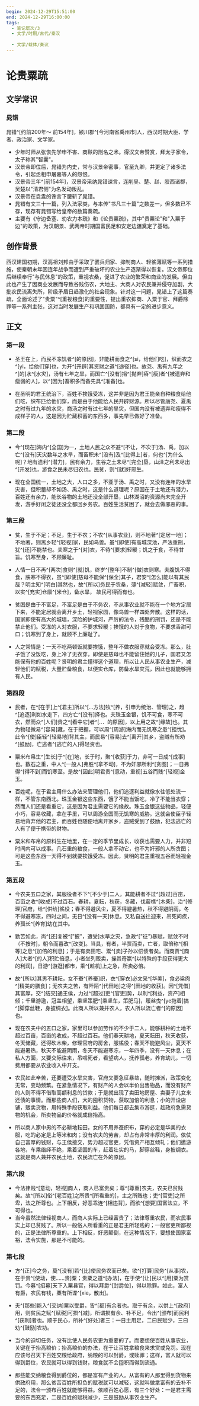 ```yaml
---
begin: 2024-12-29T15:51:00
end: 2024-12-29T16:00:00
tags:
  - 笔记层次/3
  - 文学/时期/古代/秦汉
  
  - 文学/载体/奏议
---
```


# 论贵粟疏
## 文学常识
### 晁错
晁错^[约前200年～ 前154年]，颍川郡^[今河南省禹州市]人，西汉时期大臣、学者、政治家、文学家。
- 少年时师从张恢先学申不害、商鞅的刑名之术。得汉文帝赞赏，拜太子家令，太子称其"智囊"。
- 汉景帝即位后，晁错为内史，常与汉景帝密事，官至九卿，并更定了诸多法令，引起丞相申屠嘉等人的怨恨。
- 汉景帝三年^[前154年]，汉景帝采纳晁错谏言，连削吴、楚、赵、胶西诸郡，吴楚以"清君侧"为名发动叛乱。
- 汉景帝在袁盎的谗言下腰斩了晁错。
- 晁错有文三十一篇，列入法家类，与本传"书凡三十篇"之数差一，但多数已不存，现存有晁错写给皇帝的数篇奏疏。
- 主要有《守边备塞、劝农力本疏》和《论贵粟疏》，其中"贵粟论"和"入粟于边"的政策，为汉朝景、武两帝时期国富民足和安定边疆奠定了基础。

## 创作背景 
西汉建国初期，汉高祖刘邦由于采取了罢兵归家、抑制商人、轻徭薄赋等一系列措施，使秦朝末年因连年战争而遭到严重破坏的农业生产逐渐得以恢复。汉文帝即位后继续奉行"与民休息"的政策，重视农桑，促进了农业的繁荣和商业的发展。但由此也产生了因商业发展而导致谷贱伤农，大地主、大商人对农民兼并侵夺加剧，大批农民流离失所，阶级矛盾日趋激化的社会现象。针对这一问题，晁错上了这篇奏疏，全面论述了"贵粟"^[重视粮食]的重要性，提出重农抑商、入粟于官、拜爵除罪等一系列主张，这对当时发展生产和巩固国防，都具有一定的进步意义。

## 正文
### 第一段
- 圣王在上，而民不冻饥者^[的原因]，非能耕而食之^[si，给他们吃]，织而衣之^[yi，给他们穿]也，为开^[开辟]其资财之道^[途径]也。故尧、禹有九年之^[的]水^[水灾]，汤有七年之旱，而国亡^[没有]捐^[抛弃]瘠^[瘦]者^[被遗弃和瘦弱的人]，以^[因为]畜积多而备先具^[准备]也。

- 在圣明的君王统治下，百姓不挨饿受冻，这并非是因为君王能亲自种粮食给他们吃，织布匹给他们穿，而是由于他能给人民开辟财源。所以尽管唐尧、夏禹之时有过九年的水灾，商汤之时有过七年的旱灾，但国内没有被遗弃和瘦得不成样子的人，这是因为贮藏积蓄的东西多，事先早已做好了准备。
### 第二段
- 今^[现在]海内^[全国]为一，土地人民之众不避^[不让，不次于]汤、禹，加以亡^[没有]天灾数年之水旱，而畜积未^[没有]及^[比得上]者，何也^[为什么呢]？地有遗利^[潜力]，民有余力，生谷之土未尽^[完全]垦，山泽之利未尽出^[开发]也，游食之民未尽归农也。民贫，则^[就]奸邪生。

- 现在全国统一，土地之大，人口之多，不亚于汤、禹之时，又没有连年的水旱灾害，但积蓄却不如汤、禹之时，这是什么道理呢？原因在于土地还有潜力，百姓还有余力，能长谷物的土地还没全部开垦，山林湖沼的资源尚未完全开发，游手好闲之徒还没全都回乡务农。百姓生活贫困了，就会去做邪恶的事。

### 第三段

- 贫，生于不足；不足，生于不农；不农^[从事农业]，则不地著^[定居一地]；不地著，则离乡轻^[轻视]家，民如鸟兽。虽^[即使]有高城深池，严法重刑，犹^[还]不能禁也。夫寒之于^[对]衣，不待^[要求]轻暖；饥之于食，不待甘旨。饥寒至身，不顾廉耻。
- 人情一日不再^[两次]食则^[就]饥，终岁^[整年]不制^[做]衣则寒。夫腹饥不得食，肤寒不得衣，虽^[即使]慈母不能保^[保全]其子，君安^[怎么]能以有其民哉？明主知^[明白]其然也，故^[所以]务民于农桑，薄^[减轻]赋敛，广畜积，以实^[充实]仓廪^[米仓]，备水旱， 故民可得而有也。


- 贫困是由于不富足，不富足是由于不务农，不从事农业就不能在一个地方定居下来，不能定居就会离开乡土，轻视家园，像鸟兽一样四处奔散。这样的话，国家即使有高大的城墙，深险的护城河，严厉的法令，残酷的刑罚，还是不能禁止他们。受冻的人对衣服，不要求轻暖；挨饿的人对于食物，不要求香甜可口；饥寒到了身上，就顾不上廉耻了。
- 人之常情是：一天不吃两顿饭就要挨饿，整年不做衣服穿就会受冻。那么，肚子饿了没饭吃，身上冷了无衣穿，即使是慈母也不能留住她的儿子，国君又怎能保有他的百姓呢？贤明的君主懂得这个道理，所以让人民从事农业生产，减轻他们的赋税，大量贮备粮食，以便实仓库，防备水旱灾荒，因此也就能够拥有人民。

### 第四段

- 民者，在^[在于]上^[君主]所以^[…方法]牧^[养，引申为统治、管理]之，趋^[追逐]利如水走下，四方亡^[没有]择也。夫珠玉金银，饥不可食，寒不可衣，然而众^[人们]贵之^[看中它]者^[..．的原因]，以上用之故^[缘故]也。其为物轻微易^[容易]藏，在于把握，可以周^[周游]海内而无饥寒之患^[担忧]。此令^[使]臣轻^[轻易地]背其主，而民易^[容易]去^[离开]其乡，盗贼有所劝^[鼓励]，亡逃者^[逃亡的人]得轻资也。
- 粟米布帛生^[生长]于^[在]地，长于时，聚^[收获]于力，非可一日成^[成事]也。数石之重，中人^[一般人]弗胜^[拿不动]，不为奸邪所利^[贪图]；一日弗得^[得不到]而饥寒至。是故^[因此]明君贵^[意动，重视]五谷而贱^[轻视]金玉。

- 百姓呢，在于君主用什么办法来管理他们，他们追逐利益就像水往低处流一样，不管东南西北。珠玉金银这些东西，饿了不能当饭吃，冷了不能当衣穿；然而人们还是看重它，这是因为君主需要它的缘故。珠玉金银这些物品，轻便小巧，容易收藏，拿在手里，可以周游全国而无饥寒的威胁。这就会使臣子轻易地背弃他的君主，而百姓也随便地离开家乡，盗贼受到了鼓励，犯法逃亡的人有了便于携带的财物。
- 粟米和布帛的原料生在地里，在一定的季节里成长，收获也需要人力，并非短时间内可以成事。几石重的粮食，一般人拿不动它，也不为奸邪的人所贪图；可是这些东西一天得不到就要挨饿受冻。因此，贤明的君主重视五谷而轻视金玉。

### 第五段

- 今农夫五口之家，其服役者不下^[不少于]二人，其能耕者不过^[超过]百亩，百亩之收^[收成]不过百石。春耕，夏耘，秋获，冬藏，伐薪樵^[木柴]，治^[修理]官府，给^[供给]徭役；春不得避风尘，夏不得避暑热，秋不得避阴雨，冬不得避寒冻，四时之间，无日^[没有一天]休息。又私自送往迎来，吊死问疾，养孤长^[养育]幼在其中。
- 勤苦如此，尚^[还]复被^["披"，遭受]水旱之灾，急政^["征")暴赋，赋敛不时（不按时]，朝令而暮改^[改变]。当具，有者，半贾而卖，亡者，取倍称^[相等]之息^[加倍的利息]；于是有卖田宅、鬻^[卖]子孙以偿债者矣。而商贾^[商人]大者^[的人]积贮倍息，小者坐列贩卖，操其奇赢^[以特殊的手段获得更大的利润]，日游^[游逛]都市，乘^[趁机]上之急，所卖必倍。
- 故^[所以]其男不耕耘，女不蚕^[养蚕]织，衣^[穿衣]必文采^[华美]，食必粱肉^[精美的膳食]；无农夫之苦，有阡陌^[代田地]之得^[田地的收获]。因^[凭借]其富厚，交^[结交]通王侯，力过^[超过]吏^[官吏]势，以利^[利益，资产]相倾；千里游遨，冠盖相望，乘坚策肥^[乘坚车，策肥马]，履丝曳^[ye拖着]搞^[脚穿丝鞋，身披绸衣]。此商人所以兼并农人，农人所以流亡者^[的原因]也。

- 现在农夫中的五口之家，家里可以参加劳作的不少于二人，能够耕种的土地不超过百亩，百亩的收成，不超过百石。他们春天耕地，夏天耘田，秋天收获，冬天储藏，还得砍木柴，修理官府的房舍，服徭役；春天不能避风尘，夏天不能避暑热，秋天不能避阴雨，冬天不能避寒冻，一年四季，没有一天休息；在私人方面，又要交际往来，吊唁死者，看望病人，抚养孤老，养育幼儿，一切费用都要从农业收入中开支。
- 农民如此辛苦，还要遭受水旱灾害，官府又要急征暴敛，随时摊派，政策变化无常，变动频繁。在紧急情况下，有财产的人会以半价出售物品，而没有财产的人则不得不借取高额利息的贷款；于是就出现了卖田地房屋、卖妻子儿女来还债的事情。而那些商人们，大的囤积货物，获取加倍的利息；小的开设店铺，贩卖货物，用特殊手段获取利益。他们每日都去集市游逛，趁政府急需货物的机会，所卖物品的价格就成倍抬高。
- 所以商人家中男的不必耕地耘田，女的不用养蚕织布，穿的必定是华美的衣服，吃的必定是上等米和肉；没有农夫的劳苦，却占有非常丰厚的利润。依仗自己富厚的钱财，与王侯接交，势力超过官吏，凭借资产相互倾轧；他们遨游各地，车乘络绎不绝，乘着坚固的车，赶着壮实的马，脚穿丝鞋，身披绸衣。这就是商人兼并农民土地，农民流亡在外的原因。

### 第六段

- 今法律贱^[意动，轻视]商人，商人已富贵矣；尊^[尊重]农夫，农夫已贫贱矣。故^[所以]俗^[老百姓]之所贵^[所看重的]，主之所贱也；吏^[官吏]之所卑，法之所尊也。上下相反，好恶乖连^[相违背]，而欲^[想要]国富法立，不可得也。
- 当今虽然法律轻视商人，而商人实际上已经富贵了；法律尊重农民，而农民事实上却已贫贱了。所以一般俗人所看重的正是君主所轻贱的；一般官吏所鄙视的，正是法律所尊重的。上下相反，好恶颠倒，在这种情况下，要想使国家富裕，法令实施，那是不可能的。

### 第七段

- 方^[正]今之务，莫^[没有]若^[比]使民务农而已矣。欲^[打算]民务^[从事]农，在于贵^[使动，使……贵]粟；贵粟之道^[办法]，在于使^[让]民以^[用]粟为赏罚。今募^[招募]天下入粟县官，得以拜爵^[封爵位]，得以除罪。如此，富人有爵，农民有钱，粟有所谍^[xie，散出]。
- 夫^[那些]能入^[交纳]粟以受爵，皆^[都]有余者也。取于有余，以供上^[政府]用，则贫民之赋^[赋税]可损^[减]，所谓损有余、补不足，令出^[颁布]而民利^[获利]者也。顺于民心，所补^[好处]者三：一日主用足，二曰民赋少，三曰劝^[鼓励]农功。

- 当今的迫切任务，没有比使人民务农更为重要的了。而要想使百姓从事农业，关键在于抬高粮价；抬高粮价的办法，在于让百姓拿粮食来求赏或免罚。现在应该号召天下百姓交粮给政府，纳粮的可以封爵，或赎罪；这样，富人就可以得到爵位，农民就可以得到钱财，粮食就不会囤积而得到流通。
- 那些能交纳粮食得到爵位的，都是富有产业的人。从富有的人那里得到货物来供政府用，那么贫苦百姓所担负的赋税就可以减轻，这就叫做拿富有的去补不足的，法令一颁布百姓就能够得益。依顺百姓心愿，有三个好处：一是君主需要的东西充足，二是百姓的赋税减少，三是鼓励从事农业生产。
